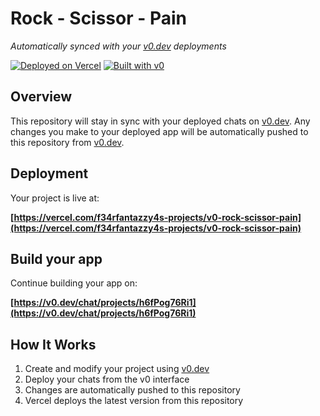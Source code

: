 # Rock - Scissor - Pain

*Automatically synced with your [v0.dev](https://v0.dev) deployments*

[![Deployed on Vercel](https://img.shields.io/badge/Deployed%20on-Vercel-black?style=for-the-badge&logo=vercel)](https://vercel.com/f34rfantazzy4s-projects/v0-rock-scissor-pain)
[![Built with v0](https://img.shields.io/badge/Built%20with-v0.dev-black?style=for-the-badge)](https://v0.dev/chat/projects/h6fPog76Ri1)

## Overview

This repository will stay in sync with your deployed chats on [v0.dev](https://v0.dev).
Any changes you make to your deployed app will be automatically pushed to this repository from [v0.dev](https://v0.dev).

## Deployment

Your project is live at:

**[https://vercel.com/f34rfantazzy4s-projects/v0-rock-scissor-pain](https://vercel.com/f34rfantazzy4s-projects/v0-rock-scissor-pain)**

## Build your app

Continue building your app on:

**[https://v0.dev/chat/projects/h6fPog76Ri1](https://v0.dev/chat/projects/h6fPog76Ri1)**

## How It Works

1. Create and modify your project using [v0.dev](https://v0.dev)
2. Deploy your chats from the v0 interface
3. Changes are automatically pushed to this repository
4. Vercel deploys the latest version from this repository
